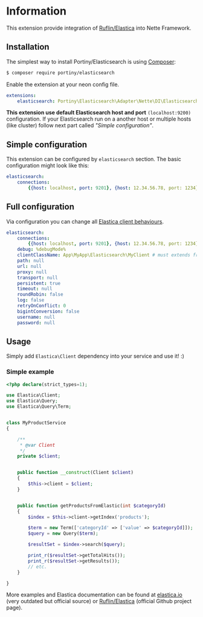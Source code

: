 # Information

This extension provide integration of [Ruflin/Elastica](https://github.com/ruflin/Elastica) into Nette Framework.


## Installation

The simplest way to install Portiny/Elasticsearch is using  [Composer](http://getcomposer.org/):

```sh
$ composer require portiny/elasticsearch
```

Enable the extension at your neon config file.

```yml
extensions:
    elasticsearch: Portiny\Elasticsearch\Adapter\Nette\DI\ElasticsearchExtension
```

**This extension use default Elasticsearch host and port** `(localhost:9200)` configuration. If your Elasticsearch run on a another host or multiple hosts (like cluster) follow next part called *"Simple configuration"*.

## Simple configuration

This extension can be configured by `elasticsearch` section. The basic configuration might look like this:

```yml
elasticsearch:
    connections:
        {{host: localhost, port: 9201}, {host: 12.34.56.78, port: 1234}} # multiple hosts
```


## Full configuration

Via configuration you can change all [Elastica client behaviours](https://github.com/ruflin/Elastica/blob/master/lib/Elastica/Client.php#L31).

```yml
elasticsearch:
    connections:
        {{host: localhost, port: 9201}, {host: 12.34.56.78, port: 1234}} # multiple hosts
    debug: %debugMode%
    clientClassName: App\MyApp\Elasticsearch\MyClient # must extends from \Elastica\Client
    path: null
    url: null
    proxy: null
    transport: null
    persistent: true
    timeout: null
    roundRobin: false
    log: false
    retryOnConflict: 0
    bigintConversion: false
    username: null
    password: null
```

## Usage

Simply add `Elastica\Client` dependency into your service and use it! :)

### Simple example

```php
<?php declare(strict_types=1);

use Elastica\Client;
use Elastica\Query;
use Elastica\Query\Term;


class MyProductService
{

	/**
	 * @var Client
	 */
	private $client;


	public function __construct(Client $client)
	{
		$this->client = $client;
	}


	public function getProductsFromElastic(int $categoryId)
	{
		$index = $this->client->getIndex('products');

		$term = new Term(['categoryId' => ['value' => $categoryId]]);
		$query = new Query($term);

		$resultSet = $index->search($query);

		print_r($resultSet->getTotalHits());
		print_r($resultSet->getResults());
		// etc.
	}

}
```

More examples and Elastica documentation can be found at [elastica.io](http://elastica.io/) (very outdated but official source) or [Ruflin/Elastica](https://github.com/ruflin/Elastica) (official Github project page).
